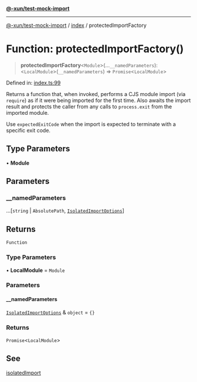 [**@-xun/test-mock-import**](../../README.md)

***

[@-xun/test-mock-import](../../README.md) / [index](../README.md) / protectedImportFactory

# Function: protectedImportFactory()

> **protectedImportFactory**\<`Module`\>(...`__namedParameters`): \<`LocalModule`\>(`__namedParameters`) => `Promise`\<`LocalModule`\>

Defined in: [index.ts:99](https://github.com/Xunnamius/test-utils/blob/1df65121d10d402c0b61b1fd2d7f30e0ea836dbe/packages/test-mock-import/src/index.ts#L99)

Returns a function that, when invoked, performs a CJS module import (via
`require`) as if it were being imported for the first time. Also awaits the
import result and protects the caller from any calls to `process.exit` from
the imported module.

Use `expectedExitCode` when the import is expected to terminate with a
specific exit code.

## Type Parameters

• **Module**

## Parameters

### \_\_namedParameters

...\[`string` \| `AbsolutePath`, [`IsolatedImportOptions`](../type-aliases/IsolatedImportOptions.md)\]

## Returns

`Function`

### Type Parameters

• **LocalModule** = `Module`

### Parameters

#### \_\_namedParameters

[`IsolatedImportOptions`](../type-aliases/IsolatedImportOptions.md) & `object` = `{}`

### Returns

`Promise`\<`LocalModule`\>

## See

[isolatedImport](isolatedImport.md)
